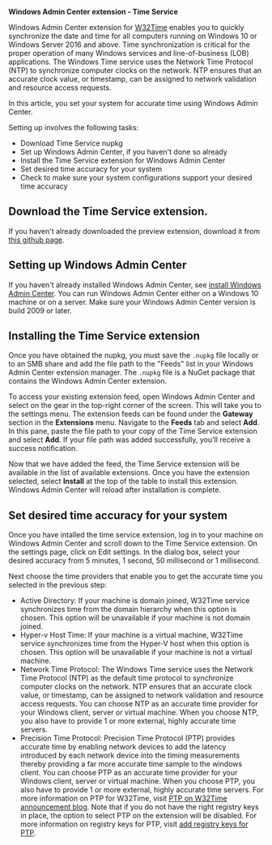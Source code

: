 **Windows Admin Center extension - Time Service**

Windows Admin Center extension for [W32Time](https://docs.microsoft.com/windows-server/networking/windows-time-service/windows-time-service-top) enables you to quickly synchronize the date and time for all computers running on Windows 10 or Windows Server 2016 and above. Time synchronization is critical for the proper operation of many Windows services and line-of-business (LOB) applications. The Windows Time service uses the Network Time Protocol (NTP) to synchronize computer clocks on the network. NTP ensures that an accurate clock value, or timestamp, can be assigned to network validation and resource access requests.

In this article, you set your system for accurate time using Windows Admin Center. 

Setting up involves the following tasks:

* Download Time Service nupkg
* Set up Windows Admin Center, if you haven't done so already
* Install the Time Service extension for Windows Admin Center
* Set desired time accuracy for your system
* Check to make sure your system configurations support your desired time accuracy

## Download the Time Service extension.

If you haven't already downloaded the preview extension, download it from [this github page](https://github.com/microsoft/W32Time/blob/master/msft.sme.time-service.0.47.4.nupkg). 

## Setting up Windows Admin Center

If you haven't already installed Windows Admin Center, see [install Windows Admin Center](https://aka.ms/aks-hci-wac-2009). You can run Windows Admin Center either on a Windows 10 machine or on a server. Make sure your Windows Admin Center version is build 2009 or later. 

## Installing the Time Service extension

Once you have obtained the nupkg, you must save the `.nupkg` file locally or to an SMB share and add the file path to the "Feeds" list in your Windows Admin Center extension manager. The `.nupkg` file is a NuGet package that contains the Windows Admin Center extension.

To access your existing extension feed, open Windows Admin Center and select on the gear in the top-right corner of the screen. This will take you to the settings menu. The extension feeds can be found under the **Gateway** section in the **Extensions** menu. Navigate to the **Feeds** tab and select **Add**. In this pane, paste the file path to your copy of the Time Service extension and select **Add**. If your file path was added successfully, you'll receive a success notification. 

Now that we have added the feed, the Time Service extension will be available in the list of available extensions. Once you have the extension selected, select **Install** at the top of the table to install this extension. Windows Admin Center will reload after installation is complete.

## Set desired time accuracy for your system

Once you have intalled the time service extension, log in to your machine on Windows Admin Center and scroll down to the Time Service extension. On the settings page, click on Edit settings. In the dialog box, select your desired accuracy from 5 minutes, 1 second, 50 millisecond or 1 millisecond.

Next choose the time providers that enable you to get the accurate time you selected in the previous step:

- Active Directory: If your machine is domain joined, W32Time service synchronizes time from the domain hierarchy when this option is chosen. This option will be unavailable if your machine is not domain joined.
- Hyper-v Host Time: If your machine is a virtual machine, W32Time service synchronizes time from the Hyper-V host when this option is chosen. This option will be unavailable if your machine is not a virtual machine.
- Network Time Protocol: The Windows Time service uses the Network Time Protocol (NTP) as the default time protocol to synchronize computer clocks on the network. NTP ensures that an accurate clock value, or timestamp, can be assigned to network validation and resource access requests. You can choose NTP as an accurate time provider for your Windows client, server or virtual machine. When you choose NTP, you also have to provide 1 or more external, highly accurate time servers. 
- Precision Time Protocol: Precision Time Protocol (PTP) provides accurate time by enabling network devices to add the latency introduced by each network device into the timing measurements thereby providing a far more accurate time sample to the windows client. You can choose PTP as an accurate time provider for your Windows client, server or virtual machine. When you choose PTP, you also have to provide 1 or more external, highly accurate time servers. For more information on PTP for W32Time, visit [PTP on W32Time announcement blog](https://techcommunity.microsoft.com/t5/networking-blog/top-10-networking-features-in-windows-server-2019-10-accurate/ba-p/339739). Note that if you do not have the right registry keys in place, the option to select PTP on the extension will be disabled. For more information on registry keys for PTP, visit [add registry keys for PTP](https://github.com/microsoft/W32Time/blob/master/Precision%20Time%20Protocol/Windows%20Configuration%20Helpers/PTPClientConfig.txt).

